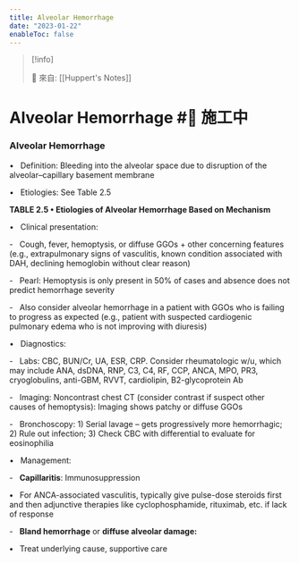 ```yaml
---
title: Alveolar Hemorrhage
date: "2023-01-22"
enableToc: false
---
```


> [!info]
>
> 🌱 來自: [[Huppert's Notes]]

# Alveolar Hemorrhage #🚧 施工中

### Alveolar Hemorrhage

•   Definition: Bleeding into the alveolar space due to disruption of the alveolar–capillary basement membrane

•   Etiologies: See Table 2.5


**TABLE 2.5 • Etiologies of Alveolar Hemorrhage Based on Mechanism**




•   Clinical presentation:

-   Cough, fever, hemoptysis, or diffuse GGOs \+ other concerning features (e.g., extrapulmonary signs of vasculitis, known condition associated with DAH, declining hemoglobin without clear reason)

-   Pearl: Hemoptysis is only present in 50% of cases and absence does not predict hemorrhage severity

-   Also consider alveolar hemorrhage in a patient with GGOs who is failing to progress as expected (e.g., patient with suspected cardiogenic pulmonary edema who is not improving with diuresis)

•   Diagnostics:

-   Labs: CBC, BUN/Cr, UA, ESR, CRP. Consider rheumatologic w/u, which may include ANA, dsDNA, RNP, C3, C4, RF, CCP, ANCA, MPO, PR3, cryoglobulins, anti-GBM, RVVT, cardiolipin, B2-glycoprotein Ab

-   Imaging: Noncontrast chest CT (consider contrast if suspect other causes of hemoptysis): Imaging shows patchy or diffuse GGOs

-   Bronchoscopy: 1) Serial lavage – gets progressively more hemorrhagic; 2) Rule out infection; 3) Check CBC with differential to evaluate for eosinophilia

•   Management:

-   **Capillaritis**: Immunosuppression

**•**   For ANCA-associated vasculitis, typically give pulse-dose steroids first and then adjunctive therapies like cyclophosphamide, rituximab, etc. if lack of response

-   **Bland hemorrhage** or **diffuse alveolar damage:**

**•**   Treat underlying cause, supportive care

